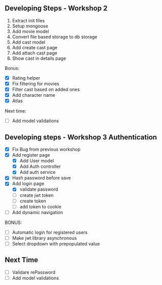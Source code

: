 ## Developing Steps - Workshop 2

1. Extract init files
2. Setup mongoose
3. Add movie model
4. Convert file based storage to db storage
5. Add cast model
6. Add create cast page
7. Add attach cast page
8. Show cast in details page

Bonus:
- [X] Rating helper
- [X] Fix filtering for movies
- [X] Filter cast based on added ones
- [X] Add character name
- [X] Atlas

Next time:
- [ ] Add model validations

## Developing steps - Workshop 3 Authentication
- [X] Fix Bug from previous workshop
- [x] Add register page
    - [x] Add User model
    - [x] Add Auth controller
    - [x] Add auth service
- [x] Hash password before save
- [x] Add login page
    - [x] validate password
    - [ ] create jwt token
    - [ ] create token
    - [ ] add token to cookie
- [ ] Add dynamic navigation

BONUS:
- [ ] Automatic login for registered users
- [ ] Make jwt library asynchronous
- [ ] Select dropdown with prepopulated value

## Next Time
- [ ] Validare rePassword
- [ ] Add model validations